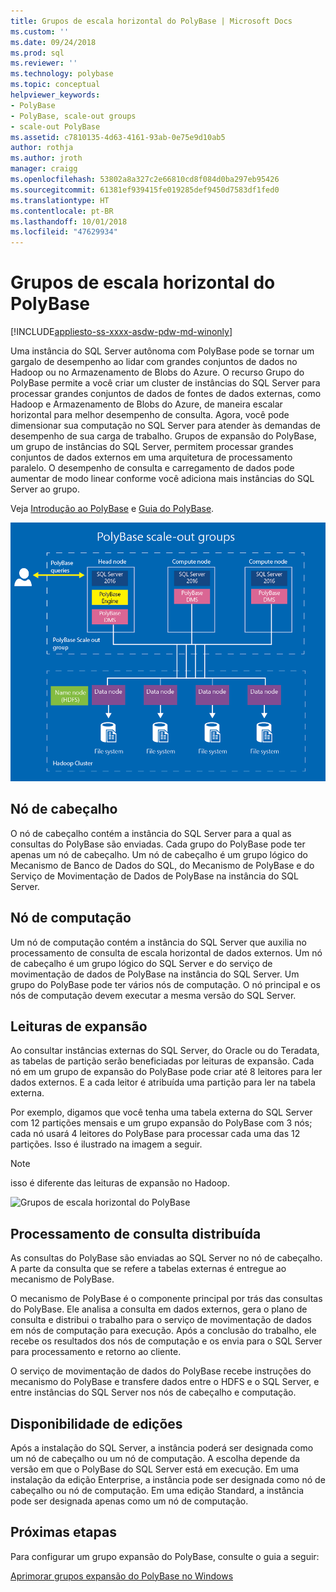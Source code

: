 ```yaml
---
title: Grupos de escala horizontal do PolyBase | Microsoft Docs
ms.custom: ''
ms.date: 09/24/2018
ms.prod: sql
ms.reviewer: ''
ms.technology: polybase
ms.topic: conceptual
helpviewer_keywords:
- PolyBase
- PolyBase, scale-out groups
- scale-out PolyBase
ms.assetid: c7810135-4d63-4161-93ab-0e75e9d10ab5
author: rothja
ms.author: jroth
manager: craigg
ms.openlocfilehash: 53802a8a327c2e66810cd8f084d0ba297eb95426
ms.sourcegitcommit: 61381ef939415fe019285def9450d7583df1fed0
ms.translationtype: HT
ms.contentlocale: pt-BR
ms.lasthandoff: 10/01/2018
ms.locfileid: "47629934"
---
```

# <a name="polybase-scale-out-groups"></a>Grupos de escala horizontal do PolyBase

[!INCLUDE[appliesto-ss-xxxx-asdw-pdw-md-winonly](../../includes/appliesto-ss-xxxx-xxxx-xxx-md-winonly.md)]

Uma instância do SQL Server autônoma com PolyBase pode se tornar um gargalo de desempenho ao lidar com grandes conjuntos de dados no Hadoop ou no Armazenamento de Blobs do Azure. O recurso Grupo do PolyBase permite a você criar um cluster de instâncias do SQL Server para processar grandes conjuntos de dados de fontes de dados externas, como Hadoop e Armazenamento de Blobs do Azure, de maneira escalar horizontal para melhor desempenho de consulta. Agora, você pode dimensionar sua computação no SQL Server para atender às demandas de desempenho de sua carga de trabalho. Grupos de expansão do PolyBase, um grupo de instâncias do SQL Server, permitem processar grandes conjuntos de dados externos em uma arquitetura de processamento paralelo. O desempenho de consulta e carregamento de dados pode aumentar de modo linear conforme você adiciona mais instâncias do SQL Server ao grupo. 
  
Veja [Introdução ao PolyBase](../../relational-databases/polybase/get-started-with-polybase.md) e [Guia do PolyBase](../../relational-databases/polybase/polybase-guide.md).
  
![Grupos de escala horizontal do PolyBase](../../relational-databases/polybase/media/polybase-scale-out-groups.png "Grupos de escala horizontal do PolyBase")  
  
## <a name="head-node"></a>Nó de cabeçalho  

O nó de cabeçalho contém a instância do SQL Server para a qual as consultas do PolyBase são enviadas. Cada grupo do PolyBase pode ter apenas um nó de cabeçalho. Um nó de cabeçalho é um grupo lógico do Mecanismo de Banco de Dados do SQL, do Mecanismo de PolyBase e do Serviço de Movimentação de Dados de PolyBase na instância do SQL Server.
  
## <a name="compute-node"></a>Nó de computação  

Um nó de computação contém a instância do SQL Server que auxilia no processamento de consulta de escala horizontal de dados externos. Um nó de cabeçalho é um grupo lógico do SQL Server e do serviço de movimentação de dados de PolyBase na instância do SQL Server. Um grupo do PolyBase pode ter vários nós de computação. O nó principal e os nós de computação devem executar a mesma versão do SQL Server.

## <a name="scale-out-reads"></a>Leituras de expansão

Ao consultar instâncias externas do SQL Server, do Oracle ou do Teradata, as tabelas de partição serão beneficiadas por leituras de expansão. Cada nó em um grupo de expansão do PolyBase pode criar até 8 leitores para ler dados externos. E a cada leitor é atribuída uma partição para ler na tabela externa. 

Por exemplo, digamos que você tenha uma tabela externa do SQL Server com 12 partições mensais e um grupo expansão do PolyBase com 3 nós; cada nó usará 4 leitores do PolyBase para processar cada uma das 12 partições. Isso é ilustrado na imagem a seguir. 

> [!NOTE]
 isso é diferente das leituras de expansão no Hadoop. 

![Grupos de escala horizontal do PolyBase](../../relational-databases/polybase/media/polybase-scale-out-groups2.png "Grupos de escala horizontal do PolyBase")
  
## <a name="distributed-query-processing"></a>Processamento de consulta distribuída  

As consultas do PolyBase são enviadas ao SQL Server no nó de cabeçalho. A parte da consulta que se refere a tabelas externas é entregue ao mecanismo de PolyBase.
  
O mecanismo de PolyBase é o componente principal por trás das consultas do PolyBase. Ele analisa a consulta em dados externos, gera o plano de consulta e distribui o trabalho para o serviço de movimentação de dados em nós de computação para execução. Após a conclusão do trabalho, ele recebe os resultados dos nós de computação e os envia para o SQL Server para processamento e retorno ao cliente.
  
O serviço de movimentação de dados do PolyBase recebe instruções do mecanismo do PolyBase e transfere dados entre o HDFS e o SQL Server, e entre instâncias do SQL Server nos nós de cabeçalho e computação.
  
## <a name="editions-availability"></a>Disponibilidade de edições  

Após a instalação do SQL Server, a instância poderá ser designada como um nó de cabeçalho ou um nó de computação. A escolha depende da versão em que o PolyBase do SQL Server está em execução. Em uma instalação da edição Enterprise, a instância pode ser designada como nó de cabeçalho ou nó de computação. Em uma edição Standard, a instância pode ser designada apenas como um nó de computação.

## <a name="next-steps"></a>Próximas etapas

Para configurar um grupo expansão do PolyBase, consulte o guia a seguir:

[Aprimorar grupos expansão do PolyBase no Windows](configure-scale-out-groups-windows.md)
